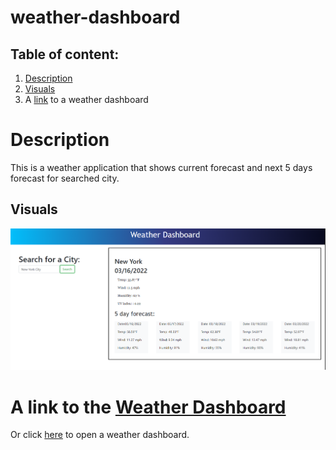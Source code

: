 # weather-dashboard

## Table of content:

1. [Description](#description)
2. [Visuals](#visuals)
3. A [link](https://anastasiia-ciloci.github.io/weather-dashboard/) to a weather dashboard

# Description

This is a weather application that shows current forecast and next 5 days forecast for searched city.

## Visuals

![Screenshot of weather dashboard](./assets/images/2022-03-16_18-01-23.png)

# A link to the [Weather Dashboard](https://anastasiia-ciloci.github.io/weather-dashboard/)

Or click [here](https://anastasiia-ciloci.github.io/weather-dashboard/) to open a weather dashboard.
